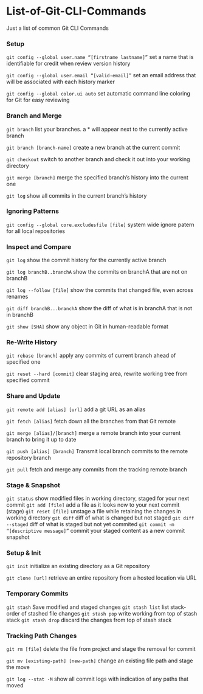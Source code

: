 # List-of-Git-CLI-Commands
Just a list of common Git CLI Commands


### Setup

```git config --global user.name “[firstname lastname]”```
set a name that is identifiable for credit when review version history


```git config --global user.email “[valid-email]”```
set an email address that will be associated with each history marker


```git config --global color.ui auto```
set automatic command line coloring for Git for easy reviewing




### Branch and Merge

```git branch```
list your branches. a * will appear next to the currently active branch


```git branch [branch-name]```
create a new branch at the current commit


```git checkout```
switch to another branch and check it out into your working directory


```git merge [branch]```
merge the specified branch’s history into the current one


```git log```
show all commits in the current branch’s history


### Ignoring Patterns

```git config --global core.excludesfile [file]```
system wide ignore patern for all local repositories



### Inspect and Compare

```git log```
show the commit history for the currently active branch


```git log branchB..branchA```
show the commits on branchA that are not on branchB


```git log --follow [file]```
show the commits that changed file, even across renames


```git diff branchB...branchA```
show the diff of what is in branchA that is not in branchB


```git show [SHA]```
show any object in Git in human-readable format


### Re-Write History

```git rebase [branch]```
apply any commits of current branch ahead of specified one


```git reset --hard [commit]```
clear staging area, rewrite working tree from specified commit


### Share and Update

```git remote add [alias] [url]```
add a git URL as an alias


```git fetch [alias]```
fetch down all the branches from that Git remote


```git merge [alias]/[branch]```
merge a remote branch into your current branch to bring it up to date


```git push [alias] [branch]```
Transmit local branch commits to the remote repository branch


```git pull```
fetch and merge any commits from the tracking remote branch



### Stage & Snapshot

```git status```
show modified files in working directory, staged for your next commit
```git add [file]```
add a file as it looks now to your next commit (stage)
```git reset [file]```
unstage a file while retaining the changes in working directory
```git diff```
diff of what is changed but not staged
```git diff --staged```
diff of what is staged but not yet commited
```git commit -m “[descriptive message]”```
commit your staged content as a new commit snapshot




### Setup & Init

```git init```
initialize an existing directory as a Git repository


```git clone [url]```
retrieve an entire repository from a hosted location via URL




### Temporary Commits

```git stash```
Save modified and staged changes
```git stash list```
list stack-order of stashed file changes
```git stash pop```
write working from top of stash stack
```git stash drop```
discard the changes from top of stash stack



### Tracking Path Changes

```git rm [file]```
delete the file from project and stage the removal for commit


```git mv [existing-path] [new-path]```
change an existing file path and stage the move


```git log --stat -M```
show all commit logs with indication of any paths that moved


